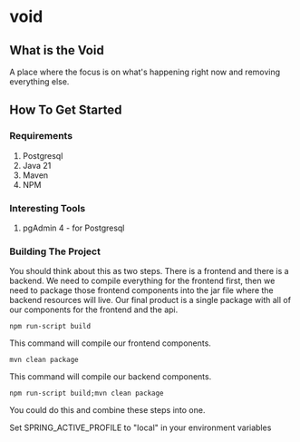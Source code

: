 # void

## What is the Void

A place where the focus is on what's happening right now and removing everything else.

## How To Get Started

### Requirements

1. Postgresql
2. Java 21
3. Maven
4. NPM

### Interesting Tools

1. pgAdmin 4 - for Postgresql


### Building The Project

You should think about this as two steps. There is a frontend and there is a backend.
We need to compile everything for the frontend first, then we need to package those frontend
components into the jar file where the backend resources will live. Our final product is a 
single package with all of our components for the frontend and the api.

```npm run-script build```

This command will compile our frontend components.

```mvn clean package```

This command will compile our backend components.

```npm run-script build;mvn clean package```

You could do this and combine these steps into one.

Set SPRING_ACTIVE_PROFILE to "local" in your environment variables